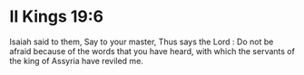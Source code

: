 # II Kings 19:6

Isaiah said to them, Say to your master, Thus says the Lord : Do not be afraid because of the words that you have heard, with which the servants of the king of Assyria have reviled me.
